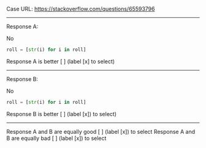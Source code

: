 Case URL: https://stackoverflow.com/questions/65593796

------
Response A:

No

```python
roll = [str(i) for i in roll]
```

Response A is better [ ] (label [x] to select)

-------
Response B:

No
```python
roll = [str(i) for i in roll]
```

Response B is better [ ] (label [x]) to select)

-------

Response A and B are equally good [ ] (label [x]) to select
Response A and B are equally bad [ ] (label [x]) to select
